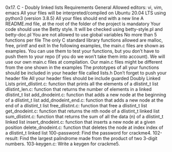 0x17. C - Doubly linked lists
Requirements
General
Allowed editors: vi, vim, emacs
All your files will be interpreted/compiled on Ubuntu 20.04 LTS using python3 (version 3.8.5)
All your files should end with a new line
A README.md file, at the root of the folder of the project is mandatory
Your code should use the Betty style. It will be checked using betty-style.pl and betty-doc.pl
You are not allowed to use global variables
No more than 5 functions per file
The only C standard library functions allowed are malloc, free, printf and exit
In the following examples, the main.c files are shown as examples. You can use them to test your functions, but you don’t have to push them to your repo (if you do we won’t take them into account). We will use our own main.c files at compilation. Our main.c files might be different from the one shown in the examples
The prototypes of all your functions should be included in your header file called lists.h
Don’t forget to push your header file
All your header files should be include guarded
Doubly Linked Lists
print_dlistint.c: function that prints all the elements of a dlistint_t list
dlistint_len.c: function that returns the number of elements in a linked dlistint_t list
add_dnodeint.c: function that adds a new node at the beginning of a dlistint_t list
add_dnodeint_end.c: function that adds a new node at the end of a dlistint_t list
free_dlistint.c: function that free a dlistint_t list
get_dnodeint.c: function that returns the nth node of a dlistint_t linked list
sum_dlistint.c: function that returns the sum of all the data (n) of a dlistint_t linked list
insert_dnodeint.c: function that inserts a new node at a given position
delete_dnodeint.c: function that deletes the node at index index of a dlistint_t linked list
100-password: Find the password for crackme4.
102-result: Find the largest palindrome made from the product of two 3-digit numbers.
103-keygen.c: Write a keygen for crackme5.
